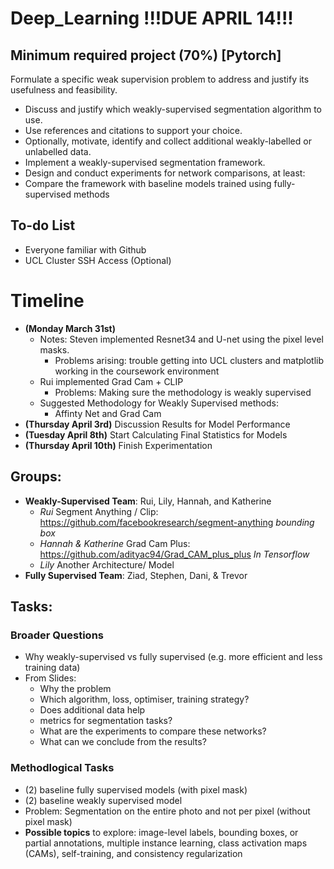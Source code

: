 # Deep_Learning !!!DUE APRIL 14!!!
## Minimum required project (70%) [Pytorch]
Formulate a specific weak supervision problem to address and justify its usefulness and feasibility.
* Discuss and justify which weakly-supervised segmentation algorithm to use.
* Use references and citations to support your choice.
* Optionally, motivate, identify and collect additional weakly-labelled or unlabelled data.
* Implement a weakly-supervised segmentation framework.
* Design and conduct experiments for network comparisons, at least:
* Compare the framework with baseline models trained using fully-supervised methods

## To-do List 
- Everyone familiar with Github
- UCL Cluster SSH Access (Optional)

# Timeline
- **(Monday March 31st)**
  - Notes: Steven implemented Resnet34 and U-net using the pixel level masks. 
    - Problems arising: trouble getting into UCL clusters and matplotlib working in the coursework environment
  - Rui implemented Grad Cam + CLIP
    - Problems: Making sure the methodology is weakly supervised
  - Suggested Methodology for Weakly Supervised methods:
    - Affinty Net and Grad Cam
- **(Thursday April 3rd)** Discussion Results for Model Performance 
- **(Tuesday April 8th)** Start Calculating Final Statistics for Models 
- **(Thursday April 10th)** Finish Experimentation 

## Groups:
* **Weakly-Supervised Team**: Rui, Lily, Hannah, and Katherine
  * *Rui* Segment Anything / Clip: https://github.com/facebookresearch/segment-anything *bounding box* 
  * *Hannah & Katherine* Grad Cam Plus: https://github.com/adityac94/Grad_CAM_plus_plus *In Tensorflow*
  * *Lily* Another Architecture/ Model 
* **Fully Supervised Team**: Ziad, Stephen, Dani, & Trevor 

## Tasks:
### Broader Questions
* Why weakly-supervised vs fully supervised (e.g. more efficient and less training data)
* From Slides:
  * Why the problem
  * Which algorithm, loss, optimiser, training strategy?
  * Does additional data help
  * metrics for segmentation tasks?
  * What are the experiments to compare these networks?
  * What can we conclude from the results?
### Methodlogical Tasks 
* (2) baseline fully supervised models (with pixel mask) 
* (2) baseline weakly supervised model
* Problem: Segmentation on the entire photo and not per pixel (without pixel mask)
* **Possible topics** to explore: image-level labels, bounding boxes, or partial annotations, multiple instance learning, class activation maps (CAMs), self-training, and consistency regularization
